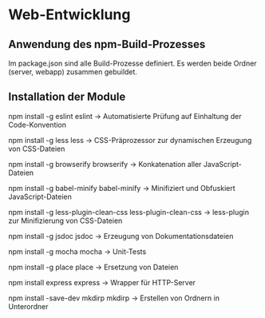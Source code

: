 # Web-Entwicklung

Anwendung des npm-Build-Prozesses
-----------------------------
Im package.json sind alle Build-Prozesse definiert. Es werden beide Ordner (server, webapp) zusammen gebuildet.

Installation der Module
-----------------------

npm install -g eslint
eslint -> Automatisierte Prüfung auf Einhaltung der Code-Konvention

npm install -g less
less -> CSS-Präprozessor zur dynamischen Erzeugung von CSS-Dateien

npm install -g browserify
browserify -> Konkatenation aller JavaScript-Dateien

npm install -g babel-minify
babel-minify -> Minifiziert und Obfuskiert JavaScript-Dateien

npm install -g less-plugin-clean-css
less-plugin-clean-css -> less-plugin zur Minifizierung von CSS-Dateien

npm install -g jsdoc
jsdoc -> Erzeugung von Dokumentationsdateien

npm install -g mocha
mocha -> Unit-Tests

npm install -g place
place -> Ersetzung von Dateien

npm install express
express -> Wrapper für HTTP-Server

npm install -save-dev mkdirp
mkdirp -> Erstellen von Ordnern in Unterordner